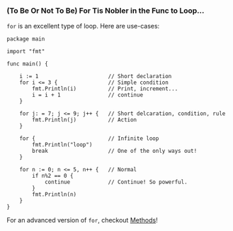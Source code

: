 ### (To Be Or Not To Be) For Tis Nobler in the Func to Loop...

`for` is an excellent type of loop. Here are use-cases:

```
package main

import "fmt"

func main() {

    i := 1                      // Short declaration
    for i <= 3 {                // Simple condition
        fmt.Println(i)          // Print, increment...
        i = i + 1               // continue
    }

    for j: = 7; j <= 9; j++ {   // Short delcaration, condition, rule
        fmt.Println(j)          // Action
    }

    for {                       // Infinite loop
        fmt.Println("loop")
        break                   // One of the only ways out!
    }

    for n := 0; n <= 5, n++ {   // Normal
        if n%2 == 0 {
            continue            // Continue! So powerful.
        }
        fmt.Println(n)
    }
}
```


For an advanced version of `for`, checkout [Methods](/exercism/go/Methods/README.md)!
